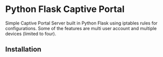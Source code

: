 # Python Flask Captive Portal
Simple Captive Portal Server built in Python Flask using iptables rules for configurations. Some of the features are multi user account and multiple devices (limited to four).

## Installation
